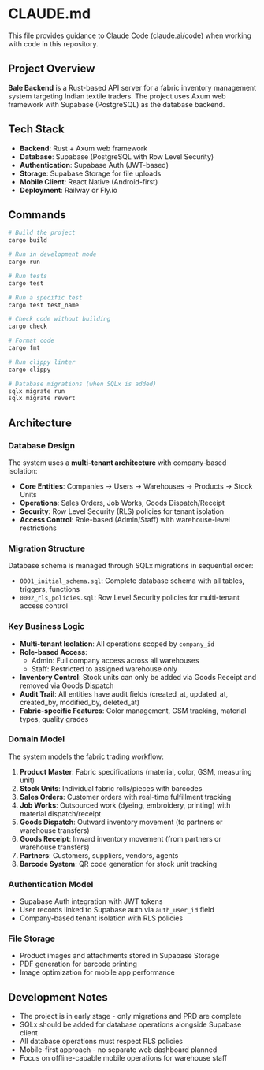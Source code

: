 # CLAUDE.md

This file provides guidance to Claude Code (claude.ai/code) when working with code in this repository.

## Project Overview

**Bale Backend** is a Rust-based API server for a fabric inventory management system targeting Indian textile traders. The project uses Axum web framework with Supabase (PostgreSQL) as the database backend.

## Tech Stack

- **Backend**: Rust + Axum web framework
- **Database**: Supabase (PostgreSQL with Row Level Security)
- **Authentication**: Supabase Auth (JWT-based)
- **Storage**: Supabase Storage for file uploads
- **Mobile Client**: React Native (Android-first)
- **Deployment**: Railway or Fly.io

## Commands

```bash
# Build the project
cargo build

# Run in development mode
cargo run

# Run tests
cargo test

# Run a specific test
cargo test test_name

# Check code without building
cargo check

# Format code
cargo fmt

# Run clippy linter
cargo clippy

# Database migrations (when SQLx is added)
sqlx migrate run
sqlx migrate revert
```

## Architecture

### Database Design
The system uses a **multi-tenant architecture** with company-based isolation:

- **Core Entities**: Companies → Users → Warehouses → Products → Stock Units
- **Operations**: Sales Orders, Job Works, Goods Dispatch/Receipt
- **Security**: Row Level Security (RLS) policies for tenant isolation
- **Access Control**: Role-based (Admin/Staff) with warehouse-level restrictions

### Migration Structure
Database schema is managed through SQLx migrations in sequential order:
- `0001_initial_schema.sql`: Complete database schema with all tables, triggers, functions
- `0002_rls_policies.sql`: Row Level Security policies for multi-tenant access control

### Key Business Logic
- **Multi-tenant Isolation**: All operations scoped by `company_id`
- **Role-based Access**: 
  - Admin: Full company access across all warehouses
  - Staff: Restricted to assigned warehouse only
- **Inventory Control**: Stock units can only be added via Goods Receipt and removed via Goods Dispatch
- **Audit Trail**: All entities have audit fields (created_at, updated_at, created_by, modified_by, deleted_at)
- **Fabric-specific Features**: Color management, GSM tracking, material types, quality grades

### Domain Model
The system models the fabric trading workflow:
1. **Product Master**: Fabric specifications (material, color, GSM, measuring unit)
2. **Stock Units**: Individual fabric rolls/pieces with barcodes
3. **Sales Orders**: Customer orders with real-time fulfillment tracking
4. **Job Works**: Outsourced work (dyeing, embroidery, printing) with material dispatch/receipt
5. **Goods Dispatch**: Outward inventory movement (to partners or warehouse transfers)
6. **Goods Receipt**: Inward inventory movement (from partners or warehouse transfers)
7. **Partners**: Customers, suppliers, vendors, agents
8. **Barcode System**: QR code generation for stock unit tracking

### Authentication Model
- Supabase Auth integration with JWT tokens
- User records linked to Supabase auth via `auth_user_id` field
- Company-based tenant isolation with RLS policies

### File Storage
- Product images and attachments stored in Supabase Storage
- PDF generation for barcode printing
- Image optimization for mobile app performance

## Development Notes

- The project is in early stage - only migrations and PRD are complete
- SQLx should be added for database operations alongside Supabase client
- All database operations must respect RLS policies
- Mobile-first approach - no separate web dashboard planned
- Focus on offline-capable mobile operations for warehouse staff
